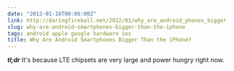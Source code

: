 ```yaml
---
date: "2012-01-18T00:00:00Z"
link: http://daringfireball.net/2012/01/why_are_android_phones_bigger
slug: why-are-android-smartphones-bigger-than-the-iphone
tags: android apple google hardware ios
title: Why Are Android Smartphones Bigger Than the iPhone?
---
```


**_tl;dr_** It's because LTE chipsets are very large and power hungry right now.
